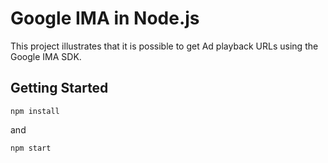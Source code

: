 # Google IMA in Node.js

This project illustrates that it is possible to get Ad playback URLs using the Google IMA SDK.

## Getting Started

`npm install`

and

`npm start`

